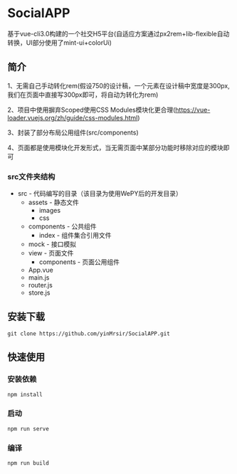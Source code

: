 # SocialAPP

基于vue-cli3.0构建的一个社交H5平台(自适应方案通过px2rem+lib-flexible自动转换，UI部分使用了mint-ui+colorUi)

## 简介

1、无需自己手动转化rem(假设750的设计稿，一个元素在设计稿中宽度是300px, 我们在页面中直接写300px即可，将自动为转化为rem)

2、项目中使用摒弃Scoped使用CSS Modules模块化更合理(https://vue-loader.vuejs.org/zh/guide/css-modules.html)

3、封装了部分布局公用组件(src/components)

4、页面都是使用模块化开发形式，当无需页面中某部分功能时移除对应的模块即可

### src文件夹结构
* src   - 代码编写的目录（该目录为使用WePY后的开发目录）
 	* assets 	 		- 静态文件
		* images
		* css
 	* components 		- 公共组件
		* index 		- 组件集合引用文件
	* mock  			- 接口模拟
	* view  			- 页面文件
		* components 	- 页面公用组件
	* App.vue
	* main.js
	* router.js
	* store.js

## 安装下载
```
git clone https://github.com/yinMrsir/SocialAPP.git
```

## 快速使用

### 安装依赖
```
npm install
```

### 启动
```
npm run serve
```

### 编译
```
npm run build
```
